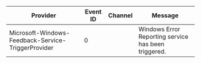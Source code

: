 Provider                                            |  Event ID  |  Channel  |  Message
----------------------------------------------------|------------|-----------|-----------------------------------------------------
Microsoft-Windows-Feedback-Service-TriggerProvider  |  0         |           |  Windows Error Reporting service has been triggered.